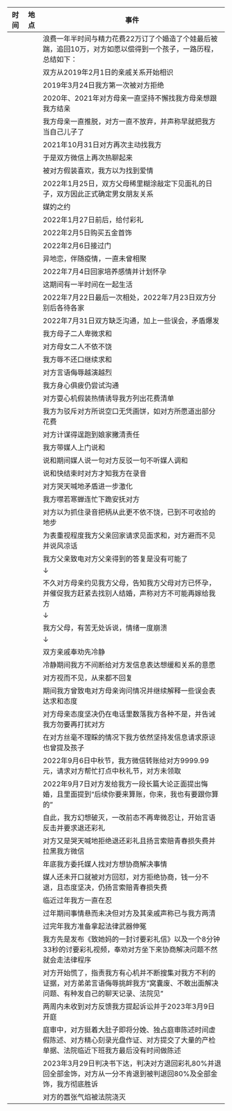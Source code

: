 | 时间  | 地点  | 事件                                                                     |
|-----|-----|------------------------------------------------------------------------|
|     |     | 浪费一年半时间与精力花费22万订了个婚造了个娃最后被踹，追回10万，对方如愿以偿得到一个孩子，一路历程，总结如下：              |
|     |     | 双方从2019年2月1日的亲戚关系开始相识                                                  |
|     |     | 2019年3月24日我方第一次被对方拒绝                                                   |
|     |     | 2020年、2021年对方母亲一直坚持不懈找我方母亲想跟我方结亲                                       |
|     |     | 我方母亲一直推脱，对方一直不放弃，并声称早就把我方当自己儿子了                                        |
|     |     | 2021年10月31日对方再次主动找我方                                                   |
|     |     | 于是双方微信上再次热聊起来                                                          |
|     |     | 被对方假装喜欢，我方以为找到爱情                                                       |
|     |     | 2022年1月25日，双方父母稀里糊涂敲定下见面礼的日子，双方因此正式确定男女朋友关系                            |
|     |     | 媒妁之约                                                                   |
|     |     | 2022年1月27日前后，给付彩礼                                                      |
|     |     | 2022年2月5日购买五金首饰                                                        |
|     |     | 2022年2月6日接过门                                                           |
|     |     | 异地恋，伴随疫情，一直未曾相聚                                                        |
|     |     | 2022年7月4日回家培养感情并计划怀孕                                                   |
|     |     | 这期间有一半时间在一起生活                                                          |
|     |     | 2022年7月22日最后一次相处，2022年7月23日双方分别后各待各家                                   |
|     |     | 2022年7月31日双方缺乏沟通，加上一些误会，矛盾爆发                                           |
|     |     | 我方母子二人卑微求和                                                             |
|     |     | 对方母女二人不依不饶                                                             |
|     |     | 我方辱不还口继续求和                                                             |
|     |     | 对方言语侮辱越演越烈                                                             |
|     |     | 我方身心俱疲仍尝试沟通                                                            |
|     |     | 对方耍心机假装热情诱导我方列出花费清单                                                    |
|     |     | 我方为驳斥对方所说空口无凭画饼，如对方所愿道出部分花费                                            |
|     |     | 对方计谋得逞跑到娘家撇清责任                                                         |
|     |     | 我方带媒人上门说和                                                              |
|     |     | 说和期间媒人说一句对方反驳一句不听媒人调和                                                  |
|     |     | 说和快结束时对方才知我方在录音                                                        |
|     |     | 对方哭天喊地矛盾进一步激化                                                          |
|     |     | 我方噤若寒蝉连忙下跪安抚对方                                                         |
|     |     | 对方以为抓住录音把柄从此更不依不饶，已到不可收拾的地步                                            |
|     |     | 为表重视程度我方父亲回家请求见面求和，对方避而不见并说风凉话                                         |
|     |     | 我方父亲致电对方父亲得到的答复是没有可能了                                                  |
|     |     | ↓                                                                      |
|     |     | 不久对方母亲约见我方父母，告知我方父母对方已怀孕，并催促我方赶紧去找别人结婚，声称对方不可能再嫁给我方                    |
|     |     | ↓                                                                      |
|     |     | 我方父母，有苦无处诉说，情绪一度崩溃                                                     |
|     |     | ↓                                                                      |
|     |     | 双方亲戚奉劝先冷静                                                              |
|     |     | 冷静期间我方不间断给对方发信息表达想缓和关系的意愿                                              |
|     |     | 对方视而不见，从来都不回复                                                          |
|     |     | 期间我方曾致电对方母亲询问情况并继续解释一些误会表达求和态度                                         |
|     |     | 对方母亲态度坚决仍在电话里数落我方各种不是，并告诫我方勿要再打扰对方                                     |
|     |     | 在对方丝毫不理睬的情况下我方依然坚持发信息请求原谅也曾提及孩子                                        |
|     |     | 2022年9月6日中秋节，我方微信转账给对方9999.99元，请求对方帮忙打点中秋礼节，对方未领取                      |
|     |     | 2022年9月7日对方发给我方一段长篇大论正面提出悔婚，且里面提到“后续你要来算账，你来，我也有要跟你算的”                 |
|     |     | 自此，我方幻想破灭，一改前态不再卑微忍让，开始言语反击并要求退还彩礼                                     |
|     |     | 对方又是哭天喊地拒绝退还彩礼且扬言索赔青春损失费并拉黑我方微信                                        |
|     |     | 年底我方委托媒人找对方想协商解决事情                                                     |
|     |     | 媒人还未开口就被对方回怼，对方拒绝协商，钱一分不退，且态度坚决，仍扬言索赔青春损失费                             |
|     |     | 临近过年我方一直在忍                                                             |
|     |     | 过年期间事情悬而未决但对方及其亲戚声称已与我方两清                                              |
|     |     | 过完年我方准备拿起法律武器伸冤                                                        |
|     |     | 我方先是发布《致她妈的一封讨要彩礼信》以及一个8分钟33秒的讨要彩礼视频，奉劝对方坐下来协商解决问题不然就会走法律程序            |
|     |     | 对方开始慌了，指责我方有心机并不断搜集对我方不利的证据，对方弟弟言语侮辱挑衅我方“窝囊废、不敢出面解决问题、有种发自己的聊天记录、法院见”  |
|     |     | 两周内未收到对方反馈我方提起诉讼并于2023年3月9日开庭                                          |
|     |     | 庭审中，对方挺着大肚子即将分娩、独占庭审陈述时间虚假陈述、对方精心刻录光盘作证、对方提交了大量的产检单据、法院临近下班我方最后没有时间做陈述 |
|     |     | 2023年3月29日判决书下达，判决对方退回彩礼80%并退回全部金饰，对方从一分不肯退到被判退回80%及全部金饰，我方彻底胜诉        |
|     |     | 对方的嚣张气焰被法院浇灭                                                           |
